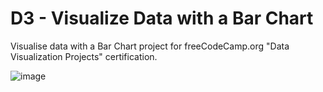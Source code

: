 # D3 - Visualize Data with a Bar Chart
 Visualise data with a Bar Chart project for freeCodeCamp.org "Data Visualization Projects" certification.


![image](https://github.com/yash131120/visualize-data-with-a-bar-chart/assets/139432375/ba4a2760-da43-4e16-a282-220c0d7a6df2)
